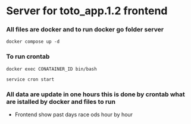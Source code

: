 # Server for toto_app.1.2 frontend
### All files are docker and to run docker go folder server
```
docker compose up -d
```
### To run crontab
```
docker exec CONATAINER_ID bin/bash

service cron start
```


### All data are update in one hours this is done by crontab what are istalled by docker and files to run 

- Frontend show past days race ods hour by hour 
